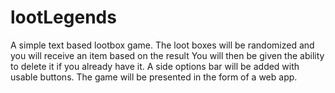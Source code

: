 # lootLegends
A simple text based lootbox game.
The loot boxes will be randomized and you will receive an item based on the result
You will then be given the ability to delete it if you already have it.
A side options bar will be added with usable buttons.
The game will be presented in the form of a web app.
